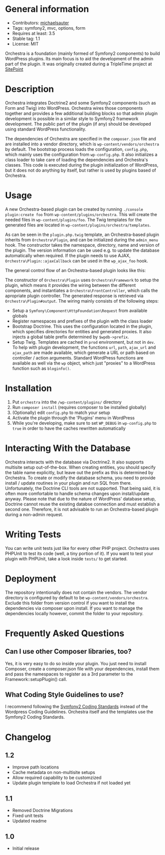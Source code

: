 General information
===================
* Contributors: [michaelsauter](https://github.com/michaelsauter)
* Tags: symfony2, mvc, options, form
* Requires at least: 3.5
* Stable tag: 1.1
* License: MIT

Orchestra is a foundation (mainly formed of Symfony2 components) to build WordPress plugins. Its main focus is to aid the development of the admin part of the plugin. It was originally created during a TripleTime project at [SitePoint](http://www.sitepoint.com)


Description
===========

Orchestra integrates Doctrine2 and some Symfony2 components (such as Form and Twig) into WordPress. Orchestra wires those components together and provides a few additional building blocks so that admin plugin development is possible in a similar style to Symfony2 framework development. The public part of the plugin (if any) should be developed using standard WordPress functionality.

The dependencies of Orchestra are specified in the `composer.json` file and are installed into a vendor directory, which is `wp-content/vendors/orchestra` by default. The bootstrap process loads the configuration, `config.php`, which mainly uses the configuration from `wp-config.php`. It also initializes a class loader to take care of loading the dependencies and Orchestra's classes.
This code is executed during the plugin initialization of WordPress, but it does not do anything by itself, but rather is used by plugins based of Orchestra.

Usage
=====

A new Orchestra-based plugin can be created by running `./console plugin:create foo` from `wp-content/plugins/orchestra`. This will create the needed files in `wp-content/plugins/foo`. The Twig templates for the generated files are located in `wp-content/plugins/orchestra/templates`.

As can be seen in the `plugin.php.twig` template, an Orchestra-based plugin inherits from `Orchestra\Plugin`, and can be initialized during the `admin_menu` hook. The constructor takes the namespace, directory, name and version of the plugin. The version information can be used e.g. to update the database automatically when required. If the plugin needs to use AJAX, `Orchestra\Plugin::ajaxCallback` can be used in the `wp_ajax_foo` hook.

The general control flow of an Orchestra-based plugin looks like this:

The constructor of `Orchestra\Plugin` uses `Orchestra\Framework` to setup the plugin, which means it provides the wiring between the different components, and instantiates a `Orchestra\FrontController`, which calls the apropriate plugin controller. The generated response is retrieved via `Orchestra\Plugin#output`. The wiring mainly consists of the following steps:

* Setup a `Symfony\Component\HttpFoundation\Request` from available globals
* Register namespaces and prefixes of the plugin with the class loader
* Bootstrap Doctrine. This uses the configuration located in the plugin, which specifies directories for entities and generated proxies. It also injects a global table prefix determined by `$wpdb->prefix`.
* Setup Twig. Templates are cached in `prod` environment, but not in `dev`. To help with plugin development, the functions `url`, `path`, `ajax_url` and `ajax_path` are made available, which generate a URL or path based on controller / action arguments. Standard WordPress functions are available as well via the `wp` object, which just "proxies" to a WordPress function such as `bloginfo()`.


Installation
============

1. Put `orchestra` into the `/wp-content/plugins/` directory
2. Run `composer install` (requires composer to be installed globally)
3. (Optionally) edit `config.php` to match your setup
4. Activate the plugin through the 'Plugins' menu in WordPress
5. While you're developing, make sure to set `WP_DEBUG` in `wp-config.php` to `true` in order to have the caches rewritten automatically


Interacting With the Database
=============================
Orchestra interacts with the database via Doctrine2. It also supports multisite setup out-of-the-box. When creating entities, you should specify the table name explicitly, but leave out the prefix as this is determined by Orchestra.
To create or modify the database schema, you need to provide install / update routines in your plugin and run SQL from there. Unfortunately, the Doctrine CLI tools are not supported. That being said, it is often more comfortable to handle schema changes upon install/update anyway. Please note that due to the nature of WordPress' database setup, Doctrine cannot reuse the existing databse connection and must establish a second one. Therefore, it is not advisable to run an Orchestra-based plugin during a non-admin request.


Writing Tests
=============
You can write unit tests just like for every other PHP project. Orchestra uses PHPUnit to test its code (well, a tiny portion of it). If you want to test your plugin with PHPUnit, take a look inside `tests/` to get started.


Deployment
==========
The repository intentionally does not contain the vendors. The vendor directory is configured by default to be `wp-content/vendors/orchestra`. Exclude this folder from version control if you want to install the dependencies via composer upon install. If you want to manage the dependencies locally however, commit the folder to your repository.


Frequently Asked Questions
==========================

Can I use other Composer libraries, too?
----------------------------------------

Yes, it is very easy to do so inside your plugin. You just need to  install Composer, create a composer.json file with your dependencies, install them and pass the namespaces to register as a 3rd parameter to the Framework::setupPlugin() call.

What Coding Style Guidelines to use?
------------------------------------

I recommend following the [Symfony2 Coding Standards](http://symfony.com/doc/2.0/contributing/code/standards.html) instead of the Wordpress Coding Guidelines. Orchestra itself and the templates use the Symfony2 Coding Standards.


Changelog
=========

1.2
---
* Improve path locations
* Cache metadata on non-multisite setups
* Allow required capability to be customzized
* Update plugin template to load Orchestra if not loaded yet

1.1
---
* Removed Doctrine Migrations
* Fixed unit tests
* Updated readme

1.0
---
* Initial release